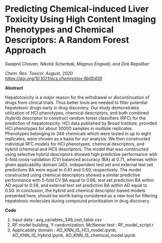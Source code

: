 # Predicting Chemical-induced Liver Toxicity Using High Content Imaging Phenotypes and Chemical Descriptors: A Random Forest Approach
_Swapnil Chavan, Nikolai Scherbak, Magnus Engwall, and Dirk Repsilber_

_Chem. Res. Toxicol. August, 2020
https://doi.org/10.1021/acs.chemrestox.9b00459_

**Abstract**

Hepatotoxicity is a major reason for the withdrawal or discontinuation of drugs from clinical trials. Thus better tools are needed to filter potential hepatotoxic drugs early in drug discovery. Our study demonstrates utilization of HCI phenotypes, chemical descriptors, and both combined (hybrid) descriptor to construct random forest classifiers (RFC) for the prediction of hepatotoxicity. HCI data published by Broad Institute, provided HCI phenotypes for about 30000 samples in multiple replicates. Phenotypes belonging to 346 chemicals which were tested in up to eight replicates, were chosen as a basis for our analysis. We then constructed individual RFC models for HCI phenotypes, chemical descriptors, and hybrid (chemical and HCI) descriptors. The model that was constructed using selective hybrid descriptors showed high predictive performance with 5-fold cross-validation (CV) balanced accuracy (BA) at 0.71, whereas within given applicability domain (AD), independent test set and external test set predictions BA were equal to 0.61 and 0.60, respectively. The model constructed using chemical descriptors showed a similar predictive performance with 5-fold CV BA equal to 0.66, test set prediction BA within AD equal to 0.56, and external test set prediction BA within AD equal to 0.50. In conclusion, the hybrid and chemical descriptor-based models presented here, should be worth being considered as a new tool for filtering hepatotoxic molecules during compound prioritization in drug discovery.

**Code**

1) Input data : avg_variables_346_inst_table.csv
2) RF model building, Y-randomization, McNemar test : RF_model_script.r
3) Applicability domain :  AD_KNN_IS_HCI_model.ipynb, AD_KNN_IS_Hybrid.ipynb, AD_KNN_IS_chemical_model.ipynb
